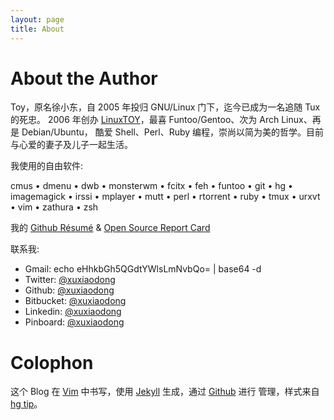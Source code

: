 ```yaml
---
layout: page
title: About
---
```


# About the Author

Toy，原名徐小东，自 2005 年投归 GNU/Linux 门下，迄今已成为一名追随 Tux 的死忠。
2006 年创办 [LinuxTOY][l]，最喜 Funtoo/Gentoo、次为 Arch Linux、再是 Debian/Ubuntu，
酷爱 Shell、Perl、Ruby 编程，崇尚以简为美的哲学。目前与心爱的妻子及儿子一起生活。

我使用的自由软件:

cmus • dmenu • dwb • monsterwm • fcitx • feh • funtoo • git • hg • imagemagick • irssi • mplayer • mutt • perl • rtorrent • ruby • tmux • urxvt • vim • zathura • zsh

我的 [Github R&eacute;sum&eacute;][r] & [Open Source Report Card][o]

联系我:

+ Gmail:     echo eHhkbGh5QGdtYWlsLmNvbQo= | base64 -d
+ Twitter:   [@xuxiaodong][t]
+ Github:    [@xuxiaodong][g]
+ Bitbucket: [@xuxiaodong][b]
+ Linkedin:  [@xuxiaodong][i]
+ Pinboard:  [@xuxiaodong][p]

# Colophon

这个 Blog 在 [Vim][v] 中书写，使用 [Jekyll][j] 生成，通过 [Github][g] 进行
管理，样式来自 [hg tip][h]。

[b]: https://bitbucket.org/xuxiaodong
[g]: https://github.com
[g]: https://github.com/xuxiaodong
[h]: http://hgtip.com
[i]: http://www.linkedin.com/pub/xiaodong-xu/62/319/7
[j]: http://jekyllrb.com
[l]: http://linuxtoy.org
[o]: http://osrc.dfm.io/xuxiaodong
[p]: https://pinboard.in/u:xuxiaodong
[r]: https://resume.github.com/?xuxiaodong
[t]: https://twitter.com/xuxiaodong
[v]: http://vim.org
